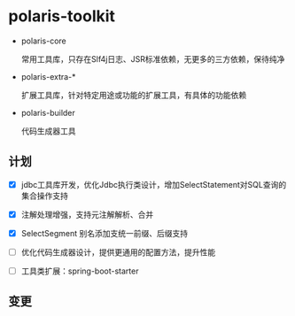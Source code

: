 # polaris-toolkit

- polaris-core

  常用工具库，只存在Slf4j日志、JSR标准依赖，无更多的三方依赖，保待纯净

- polaris-extra-*

  扩展工具库，针对特定用途或功能的扩展工具，有具体的功能依赖

- polaris-builder

  代码生成器工具

## 计划

- [x] jdbc工具库开发，优化Jdbc执行类设计，增加SelectStatement对SQL查询的集合操作支持
- [x] 注解处理增强，支持元注解解析、合并
- [x] SelectSegment 别名添加支统一前缀、后缀支持
- [ ] 优化代码生成器设计，提供更通用的配置方法，提升性能
- [ ] 工具类扩展：spring-boot-starter


## 变更

